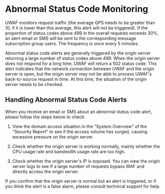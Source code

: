 # Abnormal Status Code Monitoring

UWAF monitors request traffic (the average QPS needs to be greater than 10, if it is lower than this average, this alert will not be triggered). If the proportion of status codes above 499 in the overall requests exceeds 30%, an alert email or SMS will be sent to the corresponding message subscription group users. The frequency is once every 5 minutes.

Abnormal status code alerts are generally triggered by the origin server returning a large number of status codes above 499. When the origin server does not respond for a long time, UWAF will return a 502 status code. This alert indicates that the network connection between UWAF and the origin server is open, but the origin server may not be able to process UWAF's back-to-source request in time. At this time, the situation of the origin server needs to be checked.

## Handling Abnormal Status Code Alerts

When you receive an email or SMS about an abnormal status code alert, please follow the steps below to check:

1. View the domain access situation in the "System Overview" of the "Security Report" to see if the access volume has surged, causing excessive pressure on the origin server.

2. Check whether the origin server is working normally, mainly whether the CPU usage rate and bandwidth usage rate are too high.

3. Check whether the origin server's IP is exposed. You can view the origin server logs to see if a large number of requests bypass WAF and directly access the origin server.

If you confirm that the origin server is normal but an alert is triggered, or if you think the alert is a false alarm, please consult technical support for help.
